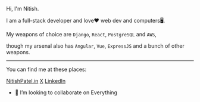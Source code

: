 Hi, I'm Nitish.

I am a full-stack developer and love❤️ web dev and computers🖥️.

My weapons of choice are `Django`, `React`, `PostgreSQL` and `AWS`, 

though my arsenal also has `Angular`, `Vue`, `ExpressJS` and a bunch of other weapons.

---

You can find me at these places:

[NitishPatel.in](https://www.nitishpatel.in) [X](https://twitter.com/Ni30Patel) [LinkedIn](https://www.linkedin.com/in/nitish-patel-84b0671b3/)

- 💞️ I’m looking to collaborate on Everything


<!---
nitish8090/nitish8090 is a ✨ special ✨ repository because its `README.md` (this file) appears on your GitHub profile.
You can click the Preview link to take a look at your changes.
--->
